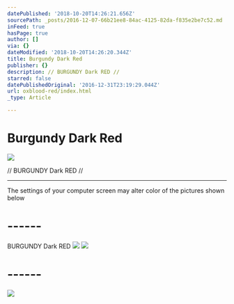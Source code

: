 ```yaml
---
datePublished: '2018-10-20T14:26:21.656Z'
sourcePath: _posts/2016-12-07-66b21ee8-84ac-4125-82da-f835e2be7c52.md
inFeed: true
hasPage: true
author: []
via: {}
dateModified: '2018-10-20T14:26:20.344Z'
title: Burgundy Dark Red
publisher: {}
description: // BURGUNDY Dark RED //
starred: false
datePublishedOriginal: '2016-12-31T23:19:29.044Z'
url: oxblood-red/index.html
_type: Article

---
```

# Burgundy Dark Red
![](https://the-grid-user-content.s3-us-west-2.amazonaws.com/89615831-4360-4c7a-a83f-4b3c9e12e664.jpg)

// BURGUNDY Dark RED //

---

The settings of your computer screen may alter color of the pictures shown below

# ------

BURGUNDY Dark RED
![](https://the-grid-user-content.s3-us-west-2.amazonaws.com/b94e4429-5a59-4264-9477-d0b265b2da85.jpg)
![](https://the-grid-user-content.s3-us-west-2.amazonaws.com/fd616238-d3df-405b-8482-b593b7ae3c54.jpg)

# ------
![](https://the-grid-user-content.s3-us-west-2.amazonaws.com/93dc9487-e520-483e-8722-75c850d0a241.jpg)